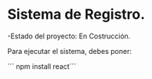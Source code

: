   <h1> Sistema de Registro.</h1>

  -Estado del proyecto: En Costrucción.

  Para ejecutar el sistema, debes poner:

  ´´´ npm install react´´´
